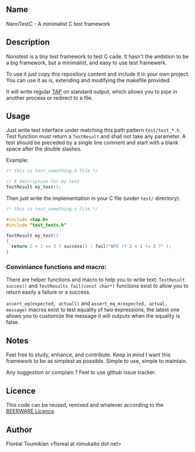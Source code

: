 ## Name

NanoTestC - A minimalist C test framework

## Description

Nonotest is a tiny test framework to test C cade. It hasn't the ambition to be
a big framework, but a minimalist, and easy to use test framewerk.

To use it just copy this repository content and include it in your own project.
You can use it as is, extending and modifying the makefile provided.

It will write regular
[TAP](https://en.wikipedia.org/wiki/Test_Anything_Protocol) on standard output,
which allows you to pipe in another process or redirect to a file.

## Usage

Just write test interface under matching this path pattern `test/test_*.h`.
Test function must return a `TestResult` and shall not take any parameter.
A test should be preceded by a single line comnent and start with a blank space
after the double slashes.

Example: 
```C
/* this is test_something.h file */

// A description for my test
TestResult my_test();
```

Then just write the implementation in your C file (under `test/` directory):

```C
/* this is test_something.c file */

#include <tap.h>
#include "test_tests.h"

TestResult my_test()
{
  return 2 + 1 == 3 ? success() : fail("WTF !? 2 + 1 != 3 ?" );
}
```

### Conviniance functions and macro:

There are helper functions and macro to help you to write text:
`TestResult succes()` and `TestResults fail(const char*)` functions
exist to allow you to return easily a failure or a success.

`assert_eq(expected, actuall)` and `assert_eq_m(expected, actual, message)`
macros exist to test equality of two expressions, the latest one allows you
to customize the message it will outputs when the equality is false.

## Notes

Feel free to study, enhance, and contribute. Keep in mind I want this framework
to be as simplest as possible. Simple to use, simple to maintain.

Any suggestion or complain ? Feel to use github issue tracker.

## Licence

This code can be reused, remixed and whatever according to the 
[BEERWARE Licence](LICENCE).

## Author

Floréal Toumikian \<floreal at nimukaito dot net\>


